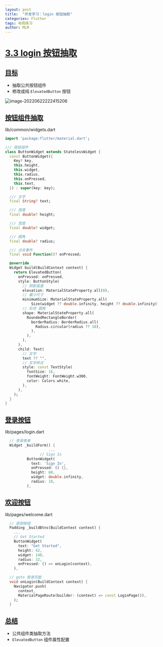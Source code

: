 ```yaml
---
layout: post
title:  "开发学习：login 按钮抽取"
categories: Flutter
tags: 布局练习
author: MLM
---
```

# [3.3 login 按钮抽取]()

## [目标]()

* 抽取公共按钮组件
* 修改成纯 `ElevatedButton` 按钮

![image-20220622222415206](https://molingmiao.github.io/pic/image-20220622222415206.png)

## [按钮组件抽取]()

lib/common/widgets.dart

```dart
import 'package:flutter/material.dart';

/// 按钮组件
class ButtonWidget extends StatelessWidget {
  const ButtonWidget({
    Key? key,
    this.height,
    this.widget,
    this.radius,
    this.onPressed,
    this.text,
  }) : super(key: key);

  /// 文字
  final String? text;

  /// 高度
  final double? height;

  /// 宽度
  final double? widget;

  /// 圆角
  final double? radius;

  /// 点击事件
  final void Function()? onPressed;

  @override
  Widget build(BuildContext context) {
    return ElevatedButton(
      onPressed: onPressed,
      style: ButtonStyle(
        // 阴影高度
        elevation: MaterialStateProperty.all(0),
        // 最小尺寸
        minimumSize: MaterialStateProperty.all(
            Size(widget ?? double.infinity, height ?? double.infinity)),
        // 形状 圆角
        shape: MaterialStateProperty.all(
          RoundedRectangleBorder(
            borderRadius: BorderRadius.all(
              Radius.circular(radius ?? 18),
            ),
          ),
        ),
      ),
      child: Text(
        // 文字
        text ?? "",
        // 文字样式
        style: const TextStyle(
          fontSize: 16,
          fontWeight: FontWeight.w300,
          color: Colors.white,
        ),
      ),
    );
  }
}
```

## [登录按钮]()

lib/pages/login.dart

```dart
  // 登录表单
  Widget _buildForm() {
                    ...
                // Sign In
          ButtonWidget(
            text: 'Sign In',
            onPressed: () {},
            height: 60,
            widget: double.infinity,
            radius: 18,
          ),
```

## [欢迎按钮]()

lib/pages/welcome.dart

```dart
  // 底部按钮
  Padding _buildBtns(BuildContext context) {
    ...
    // Get Started
    ButtonWidget(
      text: "Get Started",
      height: 42,
      widget: 140,
      radius: 32,
      onPressed: () => onLogin(context),
    ),
```

```dart
  // goto 登录页面
  void onLogin(BuildContext context) {
    Navigator.push(
      context,
      MaterialPageRoute(builder: (context) => const LoginPage()),
    );
  }
```

## [总结]()

* 公共组件类抽取方法
* `ElevatedButton` 组件属性配置
